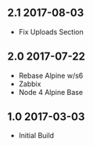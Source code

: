 ## 2.1 2017-08-03 <dave at tiredofit dot ca>

* Fix Uploads Section


## 2.0 2017-07-22 <dave at tiredofit dot ca>

* Rebase Alpine w/s6
* Zabbix
* Node 4 Alpine Base

## 1.0 2017-03-03 <dave at tiredofit dot ca>

* Initial Build
